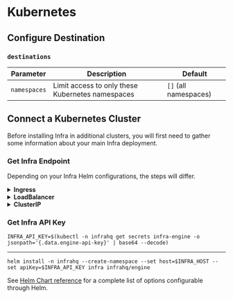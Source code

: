 # Kubernetes

## Configure Destination

### `destinations`

| Parameter      | Description                                      | Default               |
|----------------|--------------------------------------------------|-----------------------|
| `namespaces`   | Limit access to only these Kubernetes namespaces | `[]` (all namespaces) |

## Connect a Kubernetes Cluster

Before installing Infra in additional clusters, you will first need to gather some information about your main Infra deployment.

### Get Infra Endpoint

Depending on your Infra Helm configurations, the steps will differ.

<details>
  <summary><strong>Ingress</strong></summary>

  ```
  INFRA_HOST=$(kubectl -n infrahq get ingress -l infrahq.com/component=infra -o jsonpath="{.items[].status.loadBalancer.ingress[*]['ip', 'hostname']}")
  ```
</details>

<details>
  <summary><strong>LoadBalancer</strong></summary>

  Note: It may take a few minutes for the LoadBalancer endpoint to be assigned. You can watch the status of the service with:

  ```
  kubectl -n infrahq get services -l infrahq.com/component=infra -w
  ```

  ```
  INFRA_HOST=$(kubectl -n infrahq get services -l infrahq.com/component=infra -o jsonpath="{.items[].status.loadBalancer.ingress[*]['ip', 'hostname']}")
  ```
</details>

<details>
  <summary><strong>ClusterIP</strong></summary>

  ```
  CONTAINER_PORT=$(kubectl -n infrahq get services -l infrahq.com/component=infra -o jsonpath="{.items[].spec.ports[0].port}")
  kubectl -n infrahq port-forward service infra 8080:$CONTAINER_PORT &
  INFRA_HOST='localhost:8080'
  ```
</details>

### Get Infra API Key

```
INFRA_API_KEY=$(kubectl -n infrahq get secrets infra-engine -o jsonpath='{.data.engine-api-key}' | base64 --decode)
```

---

```
helm install -n infrahq --create-namespace --set host=$INFRA_HOST --set apiKey=$INFRA_API_KEY infra infrahq/engine
```

See [Helm Chart reference](./helm.md) for a complete list of options configurable through Helm.
